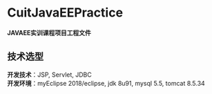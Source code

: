 # CuitJavaEEPractice
**JAVAEE实训课程项目工程文件**

## 技术选型
**开发技术**：JSP, Servlet, JDBC  
**开发环境**：myEclipse 2018/eclipse, jdk 8u91, mysql 5.5, tomcat 8.5.34
